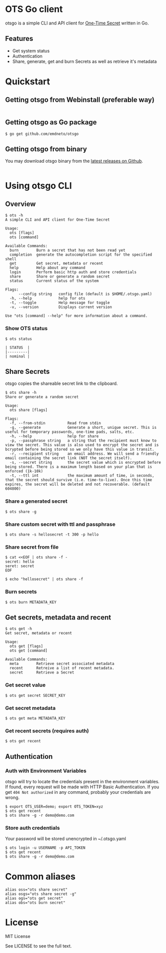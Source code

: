 # OTS Go client

otsgo is a simple CLI and API client for [One-Time Secret](https://onetimesecret.com/) written in Go. 

## Features

* Get system status
* Authentication
* Share, generate, get and burn Secrets as well as retrieve it's metadata

# Quickstart

## Getting otsgo from Webinstall (preferable way)

```
```

## Getting otsgo as Go package

```
$ go get github.com/emdneto/otsgo
```

## Getting otsgo from binary
You may download otsgo binary from the [latest releases on Github](https://github.com/emdneto/otsgo/releases/latest).

```bash

```


# Using otsgo CLI

## Overview 
```
$ ots -h
A simple CLI and API client for One-Time Secret

Usage:
  ots [flags]
  ots [command]

Available Commands:
  burn        Burn a secret that has not been read yet
  completion  generate the autocompletion script for the specified shell
  get         Get secret, metadata or recent
  help        Help about any command
  login       Perform basic http auth and store credentials
  share       Share or generate a random secret
  status      Current status of the system

Flags:
      --config string   config file (default is $HOME/.otsgo.yaml)
  -h, --help            help for ots
  -t, --toggle          Help message for toggle
  -v, --version         Displays current version

Use "ots [command] --help" for more information about a command.
```

### Show OTS status

```
$ ots status

| STATUS  |
|---------|
| nominal |
```

## Share Secrets 
otsgo copies the shareable secret link to the clipboard.

```
$ ots share -h
Share or generate a random secret

Usage:
  ots share [flags]

Flags:
  -f, --from-stdin          Read from stdin
  -g, --generate            Generate a short, unique secret. This is useful for temporary passwords, one-time pads, salts, etc.
  -h, --help                help for share
  -p, --passphrase string   a string that the recipient must know to view the secret. This value is also used to encrypt the secret and is bcrypted before being stored so we only have this value in transit.
  -r, --recipient string    an email address. We will send a friendly email containing the secret link (NOT the secret itself).
  -s, --secret string       the secret value which is encrypted before being stored. There is a maximum length based on your plan that is enforced (1k-10k)
  -t, --ttl int             the maximum amount of time, in seconds, that the secret should survive (i.e. time-to-live). Once this time expires, the secret will be deleted and not recoverable. (default 604800)
```

### Share a generated secret

```
$ ots share -g
```

### Share custom secret with ttl and passphrase

```
$ ots share -s hellosecret -t 300 -p hello
```

### Share secret from file
```
$ cat <<EOF | ots share -f -
secret: hello
seret: secret
EOF

$ echo "hellosecret" | ots share -f
```

### Burn secrets
```
$ ots burn METADATA_KEY
```

## Get secrets, metadata and recent
```
$ ots get -h
Get secret, metadata or recent

Usage:
  ots get [flags]
  ots get [command]

Available Commands:
  meta        Retrieve secret associated metadata
  recent      Retreive a list of recent metadata.
  secret      Retrieve a Secret

```

### Get secret value
```
$ ots get secret SECRET_KEY
```
### Get secret metadata
```
$ ots get meta METADATA_KEY
```
### Get recent secrets (requires auth)
```
$ ots get recent
```

## Authentication

### Auth with Environment Variables

otsgo will try to locate the credentials present in the environment variables. If found, every request will be made with HTTP Basic Authentication. If you get `404 Not authorized` in any command, probably your credentials are wrong.

```
$ export OTS_USER=demo; export OTS_TOKEN=xyz
$ ots get recent
$ ots share -g -r demo@demo.com
```
### Store auth credentials
Your password will be stored unencrypted in ~/.otsgo.yaml
```
$ ots login -u USERNAME -p API_TOKEN
$ ots get recent
$ ots share -g -r demo@demo.com
```

# Common aliases
```
alias oss="ots share secret"
alias osgs="ots share secret -g"
alias ogs="ots get secret"
alias obs="ots burn secret"
```

# License
MIT  License

See LICENSE to see the full text.
